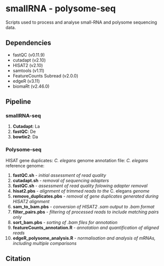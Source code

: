 # smallRNA - polysome-seq
Scripts used to process and analyse small-RNA and polysome sequencing data.

## Dependencies
* fastQC (v0.11.9)
* cutadapt (v2.10)
* HISAT2 (v2.10)
* samtools (v1.11)
* FeatureCounts Subread (v2.0.0)
* edgeR (v3.11)
* biomaRt (v2.46.0)
 

## Pipeline
### smallRNA-seq
1. **Cutadapt**: La
2. **fastQC**: De
3. **bowtie2**: Da

### Polysome-seq

HISAT gene duplicates:
_C. elegans_ genome annotation file:
_C. elegans_ reference genome:


1. **fastQC.sh** - _initial assessment of read quality_
2. **cutadapt.sh** - _removal of sequencing adapters_
3. **fastQC.sh** - _assessment of read quality folowing adapter removal_
4. **hisat2.pbs** - _alignment of trimmed reads to the_ C. elegans _genome_
5.  **remove_duplicates.pbs** - _removal of gene duplicates generated during HISAT2 alignment_
6. **sam_to_bam.pbs** - _conversion of HISAT2 .sam output to .bam format_
7.  **filter_pairs.pbs** - _filtering of processed reads to include matching pairs only_
8.  **sort_bam.pbs** - _sorting of .bam files for annotation_
9.  **featureCounts_annotation.R** - _annotation and quantification of aligned reads_
10. **edgeR_polysome_analysis.R** - _normalisation and analysis of mRNAs, including multiple comparisons_



## Citation
